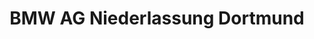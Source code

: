 ---
title: "BMW AG Niederlassung Dortmund"
url: /dortmund/bmw-ag-niederlassung-dortmund/
shop: Autohaus
---